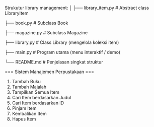 Strukutur library management:
│
├── library_item.py        # Abstract class LibraryItem

├── book.py                # Subclass Book

├── magazine.py            # Subclass Magazine

├── library.py             # Class Library (mengelola koleksi item)

├── main.py                # Program utama (menu interaktif / demo)

└── README.md              # Penjelasan singkat struktur 

=== Sistem Manajemen Perpustakaan ===
1. Tambah Buku
2. Tambah Majalah
3. Tampilkan Semua Item
4. Cari Item berdasarkan Judul
5. Cari Item berdasarkan ID
6. Pinjam Item
7. Kembalikan Item
8. Hapus Item
